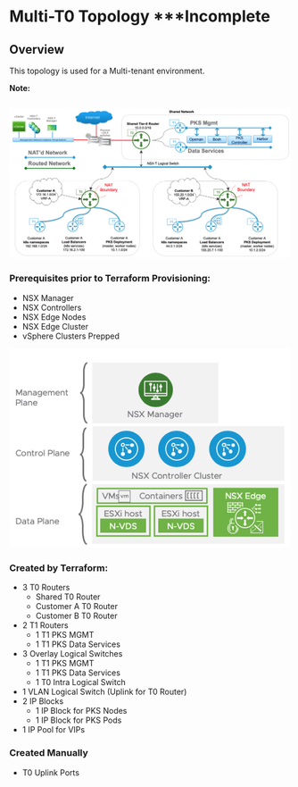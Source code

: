 # Multi-T0 Topology ***Incomplete

## Overview

This topology is used for a Multi-tenant environment. 

**Note:** 
```

```

<img src="../images/multi-t0-diagram.png">

### Prerequisites prior to Terraform Provisioning:
* NSX Manager
* NSX Controllers
* NSX Edge Nodes
* NSX Edge Cluster
* vSphere Clusters Prepped

<img src="../images/nsx-components.png">

### Created by Terraform:
* 3 T0 Routers
    * Shared T0 Router
    * Customer A T0 Router
    * Customer B T0 Router
* 2 T1 Routers
    * 1 T1 PKS MGMT
    * 1 T1 PKS Data Services
* 3 Overlay Logical Switches
    * 1 T1 PKS MGMT
    * 1 T1 PKS Data Services
    * 1 T0 Intra Logical Switch
* 1 VLAN Logical Switch (Uplink for T0 Router)
* 2 IP Blocks
    * 1 IP Block for PKS Nodes
    * 1 IP Block for PKS Pods
* 1 IP Pool for VIPs 

### Created Manually
* T0 Uplink Ports

